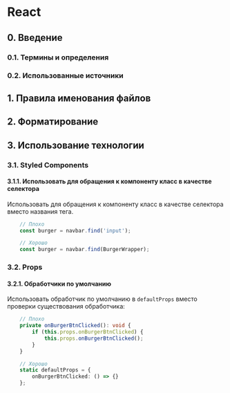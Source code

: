 # React

## 0. Введение

### 0.1. Термины и определения

### 0.2. Использованные источники

## 1. Правила именования файлов

## 2. Форматирование

## 3. Использование технологии

### 3.1. Styled Components

#### 3.1.1. Использовать для обращения к компоненту класс в качестве селектора

Использовать для обращения к компоненту класс в качестве селектора вместо 
названия тега.

```typescript
    // Плохо
    const burger = navbar.find('input');

    // Хорошо
    const burger = navbar.find(BurgerWrapper);
```

### 3.2. Props

#### 3.2.1. Обработчики по умолчанию

Использовать обработчик по умолчанию в `defaultProps` вместо проверки 
существования обработчика:

```typescript
    // Плохо
    private onBurgerBtnClicked(): void {
        if (this.props.onBurgerBtnClicked) {
            this.props.onBurgerBtnClicked();
        }
    }

    // Хорошо
    static defaultProps = {
        onBurgerBtnClicked: () => {}
    };
```